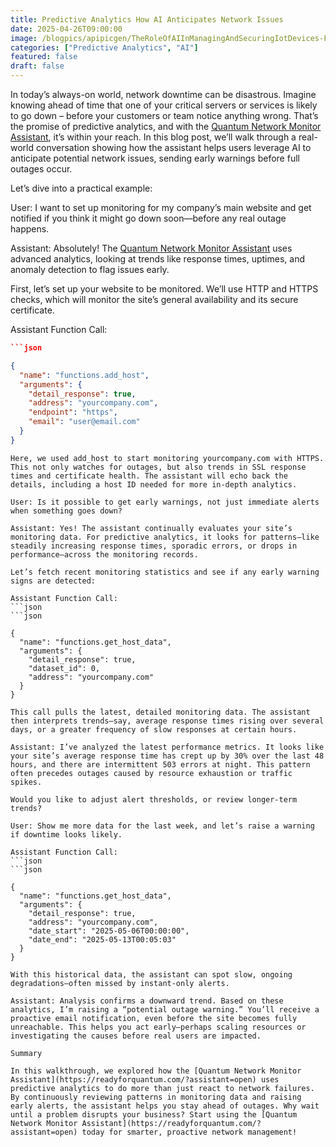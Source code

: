 ```yaml
---
title: Predictive Analytics How AI Anticipates Network Issues
date: 2025-04-26T09:00:00
image: /blogpics/apipicgen/TheRoleOfAIInManagingAndSecuringIotDevices-FSRU7KPGOF.jpg
categories: ["Predictive Analytics", "AI"]
featured: false
draft: false
---
```

In today’s always-on world, network downtime can be disastrous. Imagine knowing ahead of time that one of your critical servers or services is likely to go down – before your customers or team notice anything wrong. That’s the promise of predictive analytics, and with the [Quantum Network Monitor Assistant](https://readyforquantum.com/?assistant=open), it’s within your reach. In this blog post, we’ll walk through a real-world conversation showing how the assistant helps users leverage AI to anticipate potential network issues, sending early warnings before full outages occur.

Let’s dive into a practical example:

User: I want to set up monitoring for my company’s main website and get notified if you think it might go down soon—before any real outage happens.

Assistant: Absolutely! The [Quantum Network Monitor Assistant](https://readyforquantum.com/?assistant=open) uses advanced analytics, looking at trends like response times, uptimes, and anomaly detection to flag issues early.

First, let’s set up your website to be monitored. We’ll use HTTP and HTTPS checks, which will monitor the site’s general availability and its secure certificate.

Assistant Function Call:
```json
```json

{
  "name": "functions.add_host",
  "arguments": {
    "detail_response": true,
    "address": "yourcompany.com",
    "endpoint": "https",
    "email": "user@email.com"
  }
}
```
```
Here, we used add_host to start monitoring yourcompany.com with HTTPS. This not only watches for outages, but also trends in SSL response times and certificate health. The assistant will echo back the details, including a host ID needed for more in-depth analytics.

User: Is it possible to get early warnings, not just immediate alerts when something goes down?

Assistant: Yes! The assistant continually evaluates your site’s monitoring data. For predictive analytics, it looks for patterns—like steadily increasing response times, sporadic errors, or drops in performance—across the monitoring records.

Let’s fetch recent monitoring statistics and see if any early warning signs are detected:

Assistant Function Call:
```json
```json

{
  "name": "functions.get_host_data",
  "arguments": {
    "detail_response": true,
    "dataset_id": 0,
    "address": "yourcompany.com"
  }
}
```
```
This call pulls the latest, detailed monitoring data. The assistant then interprets trends—say, average response times rising over several days, or a greater frequency of slow responses at certain hours.

Assistant: I’ve analyzed the latest performance metrics. It looks like your site’s average response time has crept up by 30% over the last 48 hours, and there are intermittent 503 errors at night. This pattern often precedes outages caused by resource exhaustion or traffic spikes.

Would you like to adjust alert thresholds, or review longer-term trends?

User: Show me more data for the last week, and let’s raise a warning if downtime looks likely.

Assistant Function Call:
```json
```json

{
  "name": "functions.get_host_data",
  "arguments": {
    "detail_response": true,
    "address": "yourcompany.com",
    "date_start": "2025-05-06T00:00:00",
    "date_end": "2025-05-13T00:05:03"
  }
}
```
```
With this historical data, the assistant can spot slow, ongoing degradations—often missed by instant-only alerts.

Assistant: Analysis confirms a downward trend. Based on these analytics, I’m raising a “potential outage warning.” You’ll receive a proactive email notification, even before the site becomes fully unreachable. This helps you act early—perhaps scaling resources or investigating the causes before real users are impacted.

Summary

In this walkthrough, we explored how the [Quantum Network Monitor Assistant](https://readyforquantum.com/?assistant=open) uses predictive analytics to do more than just react to network failures. By continuously reviewing patterns in monitoring data and raising early alerts, the assistant helps you stay ahead of outages. Why wait until a problem disrupts your business? Start using the [Quantum Network Monitor Assistant](https://readyforquantum.com/?assistant=open) today for smarter, proactive network management!